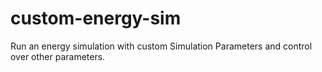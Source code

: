 # custom-energy-sim

Run an energy simulation with custom Simulation Parameters and control over other
parameters.
